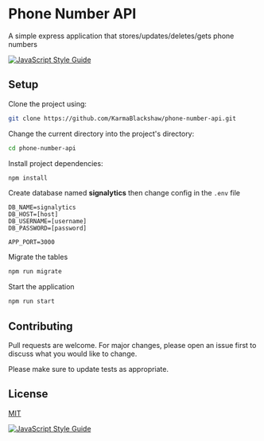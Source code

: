 # Phone Number API

A simple express application that stores/updates/deletes/gets phone numbers 

[![JavaScript Style Guide](https://img.shields.io/badge/code_style-standard-brightgreen.svg)](https://standardjs.com)

## Setup

Clone the project using:

```bash
git clone https://github.com/KarmaBlackshaw/phone-number-api.git
```

Change the current directory into the project's directory:

```bash
cd phone-number-api
```

Install project dependencies:

```bash
npm install
```

Create database named **signalytics** then change config in the `.env` file

```env
DB_NAME=signalytics
DB_HOST=[host]
DB_USERNAME=[username]
DB_PASSWORD=[password]

APP_PORT=3000
```

Migrate the tables

```bash
npm run migrate
```

Start the application

```bash
npm run start
```

## Contributing

Pull requests are welcome. For major changes, please open an issue first to discuss what you would like to change.

Please make sure to update tests as appropriate.

## License

[MIT](https://choosealicense.com/licenses/mit/)

[![JavaScript Style Guide](https://cdn.rawgit.com/standard/standard/master/badge.svg)](https://github.com/standard/standard)

